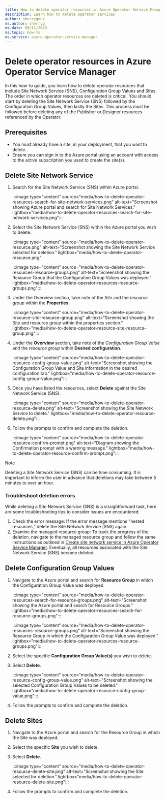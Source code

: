 ```yaml
---
title: How to delete operator resources in Azure Operator Service Manager
description: Learn how to delete operator services
author: sherrygonz
ms.author: sherryg
ms.date: 09/11/2023
ms.topic: how-to
ms.service: azure-operator-service-manager
---
```


# Delete operator resources in Azure Operator Service Manager

In this how-to guide, you learn how to delete operator resources that include Site Network Service (SNS), Configuration Group Values and Sites. The order in which operator resources are deleted is critical. You should start by deleting the Site Network Service (SNS) followed by the Configuration Group Values, then lastly the Sites. This process must be followed before deleting any of the Publisher or Designer resources referenced by the Operator.

## Prerequisites

- You must already have a site, in your deployment, that you want to delete.
- Ensure you can sign in to the Azure portal using an account with access to the active subscription you used to create the site(s).

## Delete Site Network Service

1. Search for the Site Network Service (SNS) within Azure portal.

    :::image type="content" source="media/how-to-delete-operator-resources-search-for-site-network-services.png" alt-text="Screenshot showing Azure portal and search for Site Network Services." lightbox="media/how-to-delete-operator-resources-search-for-site-network-services.png":::

1. Select the Site Network Service (SNS) within the Azure portal you wish to delete.

    :::image type="content" source="media/how-to-delete-operator-resource.png" alt-text="Screenshot showing the Site Network Service selected for deletion." lightbox="media/how-to-delete-operator-resource.png"

     :::image type="content" source="media/how-to-delete-operator-resources-resource-groups.png" alt-text="Screenshot showing the Resource Group that the Configuration Group Values was deployed." lightbox="media/how-to-delete-operator-resources-resource-groups.png":::

1. Under the Overview section, take note of the *Site* and the *resource group* within the **Properties**.

    :::image type="content" source="media/how-to-delete-operator-resource-site-resource-group.png" alt-text="Screenshot showing the Site and resource group within the properties section." lightbox="media/how-to-delete-operator-resource-site-resource-group.png":::

1. Under the **Overview** section, take note of the *Configuration Group Value* and the *resource group* within **Desired configuration**.

    :::image type="content" source="media/how-to-delete-operator-resource-config-group-value.png" alt-text="Screenshot showing the Configuration Group Value and Site information in the desired configuration tab." lightbox="media/how-to-delete-operator-resource-config-group-value.png":::

1. Once you have listed the resources, select **Delete** against the Site Network Service (SNS).

    :::image type="content" source="media/how-to-delete-operator-resource-delete.png" alt-text="Screenshot showing the Site Network Service to delete." lightbox="media/how-to-delete-operator-resource-delete.png":::

1. Follow the prompts to confirm and complete the deletion.

    :::image type="content" source="media/how-to-delete-operator-resource-confirm-prompt.png" alt-text="Diagram showing the Confirmation prompt with a warning message." lightbox="media/how-to-delete-operator-resource-confirm-prompt.png":::

> [!NOTE]
> Deleting a Site Network Service (SNS) can be time consuming. It is important to inform the user in advance that deletions may take between 5 minutes to over an hour.

### Troubleshoot deletion errors

While deleting a Site Network Service (SNS) is a straightforward task, here are some troubleshooting tips to consider issues are encountered:

1. Check the error message: If the error message mentions "nested resources," delete the Site Network Service (SNS) again.
1. Examine the managed resource group: To track the progress of the deletion, navigate to the managed resource group and follow the same instructions as outlined in [Create site network service in Azure Operator Service Manager](how-to-create-site-network-service.md). Eventually, all resources associated with the Site Network Service (SNS) become deleted.

## Delete Configuration Group Values

1. Navigate to the Azure portal and search for **Resource Group** in which the Configuration Group Value was deployed.

    :::image type="content" source="media/how-to-delete-operator-resources-search-for-resource-groups.png" alt-text="Screenshot showing the Azure portal and search for Resource Groups." lightbox="media/how-to-delete-operator-resources-search-for-resource-groups.png":::

    :::image type="content" source="media/how-to-delete-operator-resources-resource-groups.png" alt-text="Screenshot showing the Resource Group in which the Configuration Group Value was deployed." lightbox="media/how-to-delete-operator-resources-resource-groups.png":::

1. Select the specific **Configuration Group Value(s)** you wish to delete.
1. Select **Delete**.

    :::image type="content" source="media/how-to-delete-operator-resource-config-group-value.png" alt-text="Screenshot showing the selected Configuration Group Values to be deleted." lightbox="media/how-to-delete-operator-resource-config-group-value.png":::

1. Follow the prompts to confirm and complete the deletion.

## Delete Sites

1. Navigate to the Azure portal and search for the Resource Group in which the Site was deployed.
1. Select the specific **Site** you wish to delete.
1. Select **Delete**.

    :::image type="content" source="media/how-to-delete-operator-resource-delete-site.png" alt-text="Screenshot showing the Site selected for deletion." lightbox="media/how-to-delete-operator-resource-delete-site.png":::

1. Follow the prompts to confirm and complete the deletion.
